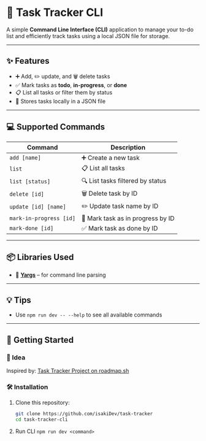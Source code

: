 # 📝 Task Tracker CLI

A simple **Command Line Interface (CLI)** application to manage your to-do list and efficiently track tasks using a local JSON file for storage.

---

## ✨ Features

- ➕ Add, ✏️ update, and 🗑️ delete tasks  
- ✅ Mark tasks as **todo**, **in-progress**, or **done**  
- 📋 List all tasks or filter them by status  
- 💾 Stores tasks locally in a JSON file  

---

## 💻 Supported Commands

| Command                 | Description                      |
| ----------------------- | -------------------------------- |
| `add [name]`            | ➕ Create a new task              |
| `list`                  | 📋 List all tasks                 |
| `list [status]`         | 🔍 List tasks filtered by status  |
| `delete [id]`           | 🗑️ Delete task by ID              |
| `update [id] [name]`    | ✏️ Update task name by ID         |
| `mark-in-progress [id]` | 🚧 Mark task as in progress by ID |
| `mark-done [id]`        | ✅ Mark task as done by ID        |

---

## 📦 Libraries Used

- 🧰 **[Yargs](https://www.npmjs.com/package/yargs)** – for command line parsing

---

## 💡 Tips

- Use `npm run dev -- --help` to see all available commands

---

## 🚀 Getting Started

### 🧠 Idea

Inspired by: [Task Tracker Project on roadmap.sh](https://roadmap.sh/projects/task-tracker)

### 🛠️ Installation

1. Clone this repository:
   ```bash
   git clone https://github.com/isakiDev/task-tracker
   cd task-tracker-cli
2. Run CLI
    ```npm run dev <command>```